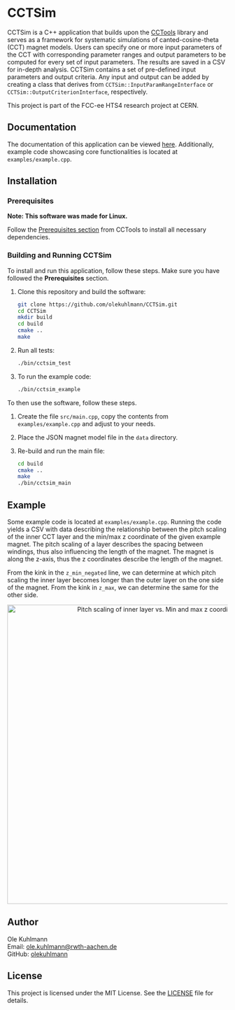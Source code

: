 # CCTSim
CCTSim is a C++ application that builds upon the [CCTools](https://github.com/olekuhlmann/CCTools) library and serves as a framework for systematic simulations of canted-cosine-theta (CCT) magnet models. Users can specify one or more input parameters of the CCT with corresponding parameter ranges and output parameters to be computed for every set of input parameters. The results are saved in a CSV for in-depth analysis.
CCTSim contains a set of pre-defined input parameters and output criteria. Any input and output can be added by creating a class that derives from `CCTSim::InputParamRangeInterface` or `CCTSim::OutputCriterionInterface`, respectively.

This project is part of the FCC-ee HTS4 research project at CERN.

## Documentation
The documentation of this application can be viewed [here](https://olekuhlmann.github.io/CCTSim/).
Additionally, example code showcasing core functionalities is located at `examples/example.cpp`.

## Installation

### Prerequisites
**Note: This software was made for Linux.**

Follow the [Prerequisites section](https://github.com/olekuhlmann/CCTools/blob/main/README.md#prerequisites) from CCTools to install all necessary dependencies.

### Building and Running CCTSim

To install and run this application, follow these steps. Make sure you have followed the **Prerequisites** section.

1. Clone this repository and build the software:
    ```sh
    git clone https://github.com/olekuhlmann/CCTSim.git
    cd CCTSim
    mkdir build
    cd build
    cmake ..
    make
    ```

2. Run all tests:
    ```sh
    ./bin/cctsim_test
    ```

3. To run the example code:
    ```sh
    ./bin/cctsim_example
    ```

To then use the software, follow these steps.

1. Create the file `src/main.cpp`, copy the contents from `examples/example.cpp` and adjust to your needs.

2. Place the JSON magnet model file in the `data` directory.

3. Re-build and run the main file:
    ```sh
    cd build
    cmake ..
    make
    ./bin/cctsim_main
    ```

## Example
Some example code is located at `examples/example.cpp`. 
Running the code yields a CSV with data describing the relationship between the pitch scaling of the inner CCT layer and the min/max z coordinate of the given example magnet.
The pitch scaling of a layer describes the spacing between windings, thus also influencing the length of the magnet. The magnet is along the z-axis, thus the z coordinates describe the length of the magnet.

From the kink in the `z_min_negated` line, we can determine at which pitch scaling the inner layer becomes longer than the outer layer on the one side of the magnet. From the kink in `z_max`, we can determine the same for the other side.

<div align="center">
  <img width="684" alt="Pitch scaling of inner layer vs. Min and max z coordinates" src="https://github.com/user-attachments/assets/681bd8b7-928e-4ad3-83d8-134150b498c8">
</div>



## Author

Ole Kuhlmann  
Email: [ole.kuhlmann@rwth-aachen.de](mailto:ole.kuhlmann@rwth-aachen.de)  
GitHub: [olekuhlmann](https://github.com/olekuhlmann)

## License

This project is licensed under the MIT License. See the [LICENSE](LICENSE) file for details.
